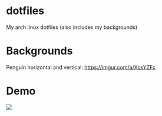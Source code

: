 # dotfiles
My arch linux dotfiles (also includes my backgrounds)

# Backgrounds
Penguin horizontal and vertical: https://imgur.com/a/XosYZFc

# Demo
![](https://i.redd.it/0mrw2q2zadr91.png)
